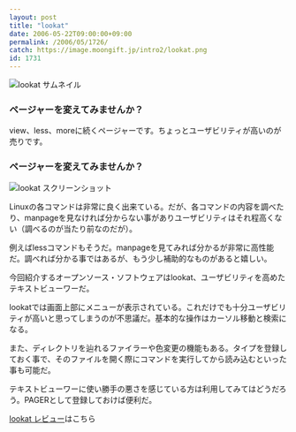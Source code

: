 ```yaml
---
layout: post
title: "lookat"
date: 2006-05-22T09:00:00+09:00
permalink: /2006/05/1726/
catch: https://image.moongift.jp/intro2/lookat.png
id: 1731
---
```

 ![lookat サムネイル](https://image.moongift.jp/intro2/lookat.t.png "lookat サムネイル")
  

### ページャーを変えてみませんか？
  
view、less、moreに続くページャーです。ちょっとユーザビリティが高いのが売りです。  
<!--more-->  

### ページャーを変えてみませんか？
  

![lookat スクリーンショット](https://image.moongift.jp/intro2/lookat.png "lookat スクリーンショット")

  

Linuxの各コマンドは非常に良く出来ている。だが、各コマンドの内容を調べたり、manpageを見なければ分からない事がありユーザビリティはそれ程高くない（調べるのが当たり前なのだが）。

  

例えばlessコマンドもそうだ。manpageを見てみれば分かるが非常に高性能だ。調べれば分かる事ではあるが、もう少し補助的なものがあると嬉しい。

  

今回紹介するオープンソース・ソフトウェアはlookat、ユーザビリティを高めたテキストビューワーだ。

  

lookatでは画面上部にメニューが表示されている。これだけでも十分ユーザビリティが高いと思ってしまうのが不思議だ。基本的な操作はカーソル移動と検索になる。

  

また、ディレクトリを辿れるファイラーや色変更の機能もある。タイプを登録しておく事で、そのファイルを開く際にコマンドを実行してから読み込むといった事も可能だ。

  

テキストビューワーに使い勝手の悪さを感じている方は利用してみてはどうだろう。PAGERとして登録しておけば便利だ。

  

[lookat レビュー](http://oss.moongift.jp/review/i-1732.html)はこちら

